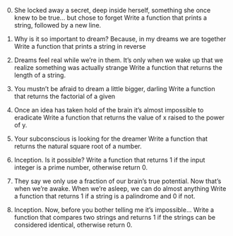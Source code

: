 
0.	She locked away a secret, deep inside herself, something she once knew to be true… but chose to forget
Write a function that prints a string, followed by a new line.
1.	Why is it so important to dream? Because, in my dreams we are together
Write a function that prints a string in reverse 
2.	Dreams feel real while we’re in them. It’s only when we wake up that we realize something was actually strange
Write a function that returns the length of a string.

3.	You mustn’t be afraid to dream a little bigger, darling
Write a function that returns the factorial of a given 
4.	Once an idea has taken hold of the brain it’s almost impossible to eradicate
Write a function that returns the value of x raised to the power of y.
5.	Your subconscious is looking for the dreamer
Write a function that returns the natural square root of a number.
6.	Inception. Is it possible?
Write a function that returns 1 if the input integer is a prime number, otherwise return 0.
7.	They say we only use a fraction of our brain’s true potential. Now that’s when we’re awake. When we’re asleep, we can do almost anything
Write a function that returns 1 if a string is a palindrome and 0 if not.
8.	Inception. Now, before you bother telling me it’s impossible…
Write a function that compares two strings and returns 1 if the strings can be considered identical, otherwise return 0.


